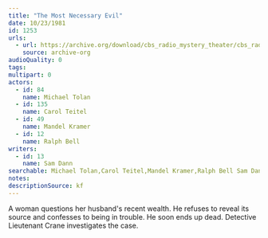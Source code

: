 ```yaml
---
title: "The Most Necessary Evil"
date: 10/23/1981
id: 1253
urls: 
  - url: https://archive.org/download/cbs_radio_mystery_theater/cbs_radio_mystery_theater-1251-1300.zip/cbs_radio_mystery_theater-1251-1300%2Fcbsrmt_1253_the_most_necessary_evil.mp3
    source: archive-org
audioQuality: 0
tags: 
multipart: 0
actors:  
  - id: 84
    name: Michael Tolan  
  - id: 135
    name: Carol Teitel  
  - id: 49
    name: Mandel Kramer  
  - id: 12
    name: Ralph Bell
writers:  
  - id: 13
    name: Sam Dann
searchable: Michael Tolan,Carol Teitel,Mandel Kramer,Ralph Bell Sam Dann
notes: 
descriptionSource: kf
---
```

A woman questions her husband's recent wealth. He refuses to reveal its source and confesses to being in trouble. He soon ends up dead. Detective Lieutenant Crane investigates the case.
